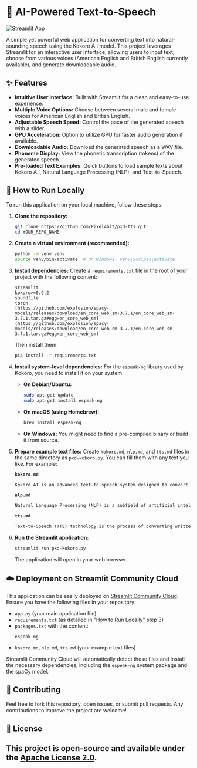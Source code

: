 # 🎤 AI-Powered Text-to-Speech

[![Streamlit App](https://static.streamlit.io/badges/streamlit_badge_black_white.svg)](https://pxd-tts.streamlit.app/)

A simple yet powerful web application for converting text into natural-sounding speech using the Kokoro A.I model. This project leverages Streamlit for an interactive user interface, allowing users to input text, choose from various voices (American English and British English currently available), and generate downloadable audio.

## ✨ Features

* **Intuitive User Interface:** Built with Streamlit for a clean and easy-to-use experience.
* **Multiple Voice Options:** Choose between several male and female voices for American English and British English.
* **Adjustable Speech Speed:** Control the pace of the generated speech with a slider.
* **GPU Acceleration:** Option to utilize GPU for faster audio generation if available.
* **Downloadable Audio:** Download the generated speech as a WAV file.
* **Phoneme Display:** View the phonetic transcription (tokens) of the generated speech.
* **Pre-loaded Text Examples:** Quick buttons to load sample texts about Kokoro A.I, Natural Language Processing (NLP), and Text-to-Speech.

## 🚀 How to Run Locally

To run this application on your local machine, follow these steps:

1.  **Clone the repository:**
    ```bash
    git clone https://github.com/Pixel4bit/pxd-tts.git
    cd YOUR_REPO_NAME
    ```

2.  **Create a virtual environment (recommended):**
    ```bash
    python -m venv venv
    source venv/bin/activate  # On Windows: venv\Scripts\activate
    ```

3.  **Install dependencies:**
    Create a `requirements.txt` file in the root of your project with the following content:
    ```
    streamlit
    kokoro>=0.9.2
    soundfile
    torch
    [https://github.com/explosion/spacy-models/releases/download/en_core_web_sm-3.7.1/en_core_web_sm-3.7.1.tar.gz#egg=en_core_web_sm](https://github.com/explosion/spacy-models/releases/download/en_core_web_sm-3.7.1/en_core_web_sm-3.7.1.tar.gz#egg=en_core_web_sm)
    ```
    Then install them:
    ```bash
    pip install -r requirements.txt
    ```

4.  **Install system-level dependencies:**
    For the `espeak-ng` library used by Kokoro, you need to install it on your system.
    * **On Debian/Ubuntu:**
        ```bash
        sudo apt-get update
        sudo apt-get install espeak-ng
        ```
    * **On macOS (using Homebrew):**
        ```bash
        brew install espeak-ng
        ```
    * **On Windows:** You might need to find a pre-compiled binary or build it from source.

5.  **Prepare example text files:**
    Create `kokoro.md`, `nlp.md`, and `tts.md` files in the same directory as `pxd-kokoro.py`. You can fill them with any text you like. For example:

    **`kokoro.md`**
    ```markdown
    Kokoro AI is an advanced text-to-speech system designed to convert written text into natural-sounding human speech. It leverages deep learning models to synthesize high-quality audio, making it suitable for various applications, including accessibility, content creation, and interactive voice assistants.
    ```

    **`nlp.md`**
    ```markdown
    Natural Language Processing (NLP) is a subfield of artificial intelligence that focuses on enabling computers to understand, interpret, and generate human language. NLP techniques are crucial for tasks such as sentiment analysis, machine translation, speech recognition, and text summarization.
    ```

    **`tts.md`**
    ```markdown
    Text-to-Speech (TTS) technology is the process of converting written language into spoken words. A TTS system is composed of several components, including text analysis, phonetic transcription, and waveform generation, to create an audible output that mimics human speech.
    ```

6.  **Run the Streamlit application:**
    ```bash
    streamlit run pxd-kokoro.py
    ```
    The application will open in your web browser.

## ☁️ Deployment on Streamlit Community Cloud

This application can be easily deployed on [Streamlit Community Cloud](https://streamlit.io/cloud). Ensure you have the following files in your repository:

* `app.py` (your main application file)
* `requirements.txt` (as detailed in "How to Run Locally" step 3)
* `packages.txt` with the content:
    ```
    espeak-ng
    ```
* `kokoro.md`, `nlp.md`, `tts.md` (your example text files)

Streamlit Community Cloud will automatically detect these files and install the necessary dependencies, including the `espeak-ng` system package and the spaCy model.

## 🤝 Contributing

Feel free to fork this repository, open issues, or submit pull requests. Any contributions to improve the project are welcome!

## 📄 License

This project is open-source and available under the [Apache License 2.0](LICENSE).
---